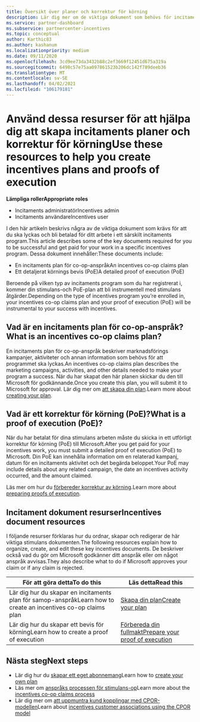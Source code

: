 ```yaml
---
title: Översikt över planer och korrektur för körning
description: Lär dig mer om de viktiga dokument som behövs för incitament, inklusive en incitaments plan för samordnings avtal och en detaljerad körnings bevis (PoE).
ms.service: partner-dashboard
ms.subservice: partnercenter-incentives
ms.topic: conceptual
author: Karthic83
ms.author: kashanum
ms.localizationpriority: medium
ms.date: 09/11/2020
ms.openlocfilehash: 3cd9ee73da3432b88c2ef3669f12451d675a319a
ms.sourcegitcommit: 6498c57e75aa097861523b206dc142f789deeb36
ms.translationtype: MT
ms.contentlocale: sv-SE
ms.lasthandoff: 04/02/2021
ms.locfileid: "106179181"
---
```

# <a name="use-these-resources-to-help-you-create-incentives-plans-and-proofs-of-execution"></a><span data-ttu-id="46e54-103">Använd dessa resurser för att hjälpa dig att skapa incitaments planer och korrektur för körning</span><span class="sxs-lookup"><span data-stu-id="46e54-103">Use these resources to help you create incentives plans and proofs of execution</span></span>

<span data-ttu-id="46e54-104">**Lämpliga roller**</span><span class="sxs-lookup"><span data-stu-id="46e54-104">**Appropriate roles**</span></span>

- <span data-ttu-id="46e54-105">Incitaments administratör</span><span class="sxs-lookup"><span data-stu-id="46e54-105">Incentives admin</span></span>
- <span data-ttu-id="46e54-106">Incitaments användare</span><span class="sxs-lookup"><span data-stu-id="46e54-106">Incentives user</span></span>

<span data-ttu-id="46e54-107">I den här artikeln beskrivs några av de viktiga dokument som krävs för att du ska lyckas och bli betalad för ditt arbete i ett särskilt incitaments program.</span><span class="sxs-lookup"><span data-stu-id="46e54-107">This article describes some of the key documents required for you to be successful and get paid for your work in a specific incentives program.</span></span> <span data-ttu-id="46e54-108">Dessa dokument innehåller:</span><span class="sxs-lookup"><span data-stu-id="46e54-108">These documents include:</span></span>

- <span data-ttu-id="46e54-109">En incitaments plan för co-op-anspråk</span><span class="sxs-lookup"><span data-stu-id="46e54-109">An incentives co-op claims plan</span></span>
- <span data-ttu-id="46e54-110">Ett detaljerat körnings bevis (PoE)</span><span class="sxs-lookup"><span data-stu-id="46e54-110">A detailed proof of execution (PoE)</span></span>

<span data-ttu-id="46e54-111">Beroende på vilken typ av incitaments program som du har registrerat i, kommer din stimulans-och PoE-plan att bli instrumentell med stimulans åtgärder.</span><span class="sxs-lookup"><span data-stu-id="46e54-111">Depending on the type of incentives program you’re enrolled in, your incentives co-op claims plan and your proof of execution (PoE) will be instrumental to your success with incentives.</span></span>

## <a name="what-is-an-incentives-co-op-claims-plan"></a><span data-ttu-id="46e54-112">Vad är en incitaments plan för co-op-anspråk?</span><span class="sxs-lookup"><span data-stu-id="46e54-112">What is an incentives co-op claims plan?</span></span>

<span data-ttu-id="46e54-113">En incitaments plan för co-op-anspråk beskriver marknadsförings kampanjer, aktiviteter och annan information som behövs för att programmet ska lyckas.</span><span class="sxs-lookup"><span data-stu-id="46e54-113">An incentives co-op claims plan describes the marketing campaigns, activities, and other details needed to make your program a success.</span></span> <span data-ttu-id="46e54-114">När du har skapat den här planen skickar du den till Microsoft för godkännande.</span><span class="sxs-lookup"><span data-stu-id="46e54-114">Once you create this plan, you will submit it to Microsoft for approval.</span></span> <span data-ttu-id="46e54-115">Lär dig mer om [att skapa din plan](incentives-create-your-plan.md).</span><span class="sxs-lookup"><span data-stu-id="46e54-115">Learn more about [creating your plan](incentives-create-your-plan.md).</span></span>

## <a name="what-is-a-proof-of-execution-poe"></a><span data-ttu-id="46e54-116">Vad är ett korrektur för körning (PoE)?</span><span class="sxs-lookup"><span data-stu-id="46e54-116">What is a proof of execution (PoE)?</span></span>

<span data-ttu-id="46e54-117">När du har betalat för dina stimulans arbeten måste du skicka in ett utförligt korrektur för körning (PoE) till Microsoft.</span><span class="sxs-lookup"><span data-stu-id="46e54-117">After you get paid for your incentives work, you must submit a detailed proof of execution (PoE) to Microsoft.</span></span> <span data-ttu-id="46e54-118">Din PoE kan innehålla information om en relaterad kampanj, datum för en incitaments aktivitet och det begärda beloppet.</span><span class="sxs-lookup"><span data-stu-id="46e54-118">Your PoE may include details about any related campaign, the date an incentives activity occurred, and the amount claimed.</span></span> 

<span data-ttu-id="46e54-119">Läs mer om hur du [förbereder korrektur av körning](incentives-prepare-your-proof-of-execution.md).</span><span class="sxs-lookup"><span data-stu-id="46e54-119">Learn more about [preparing proofs of execution](incentives-prepare-your-proof-of-execution.md).</span></span>

## <a name="incentives-document-resources"></a><span data-ttu-id="46e54-120">Incitament dokument resurser</span><span class="sxs-lookup"><span data-stu-id="46e54-120">Incentives document resources</span></span>

<span data-ttu-id="46e54-121">I följande resurser förklaras hur du ordnar, skapar och redigerar de här viktiga stimulans dokumenten.</span><span class="sxs-lookup"><span data-stu-id="46e54-121">The following resources explain how to organize, create, and edit these key incentives documents.</span></span> <span data-ttu-id="46e54-122">De beskriver också vad du gör om Microsoft godkänner ditt anspråk eller om något anspråk avvisas.</span><span class="sxs-lookup"><span data-stu-id="46e54-122">They also describe what to do if Microsoft approves your claim or if any claim is rejected.</span></span>

|  <span data-ttu-id="46e54-123">**För att göra detta**</span><span class="sxs-lookup"><span data-stu-id="46e54-123">**To do this**</span></span>  |  <span data-ttu-id="46e54-124">**Läs detta**</span><span class="sxs-lookup"><span data-stu-id="46e54-124">**Read this**</span></span>  |
|--------------|-----------|
| <span data-ttu-id="46e54-125">Lär dig hur du skapar en incitaments plan för samop-anspråk</span><span class="sxs-lookup"><span data-stu-id="46e54-125">Learn how to create an incentives co-op claims plan</span></span> | [<span data-ttu-id="46e54-126">Skapa din plan</span><span class="sxs-lookup"><span data-stu-id="46e54-126">Create your plan</span></span>](incentives-create-your-plan.md)  |
<span data-ttu-id="46e54-127">Lär dig hur du skapar ett bevis för körning</span><span class="sxs-lookup"><span data-stu-id="46e54-127">Learn how to create a proof of execution</span></span> | [<span data-ttu-id="46e54-128">Förbereda din fullmakt</span><span class="sxs-lookup"><span data-stu-id="46e54-128">Prepare your proof of execution</span></span>](incentives-prepare-your-proof-of-execution.md)  |

## <a name="next-steps"></a><span data-ttu-id="46e54-129">Nästa steg</span><span class="sxs-lookup"><span data-stu-id="46e54-129">Next steps</span></span>

- <span data-ttu-id="46e54-130">Lär dig hur du [skapar ett eget abonnemang](incentives-create-your-plan.md)</span><span class="sxs-lookup"><span data-stu-id="46e54-130">Learn how to [create your own plan](incentives-create-your-plan.md)</span></span>
- <span data-ttu-id="46e54-131">Läs mer om [anspråks processen för stimulans-op](claims-overview.md)</span><span class="sxs-lookup"><span data-stu-id="46e54-131">Learn more about the [incentives co-op claims process](claims-overview.md)</span></span>
- <span data-ttu-id="46e54-132">Lär dig mer om [att uppmuntra kund kopplingar med CPOR-modellen](submit-osa-claim.md)</span><span class="sxs-lookup"><span data-stu-id="46e54-132">Learn about [incentives customer associations using the CPOR model](submit-osa-claim.md)</span></span>